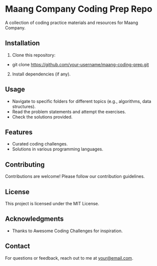 # Maang Company Coding Prep Repo

A collection of coding practice materials and resources for Maang Company.

## Installation

1. Clone this repository:

- git clone https://github.com/your-username/maang-coding-prep.git


2. Install dependencies (if any).

## Usage

- Navigate to specific folders for different topics (e.g., algorithms, data structures).
- Read the problem statements and attempt the exercises.
- Check the solutions provided.

## Features

- Curated coding challenges.
- Solutions in various programming languages.

## Contributing

Contributions are welcome! Please follow our contribution guidelines.

## License

This project is licensed under the MIT License.

## Acknowledgments

- Thanks to Awesome Coding Challenges for inspiration.

## Contact

For questions or feedback, reach out to me at your@email.com.
